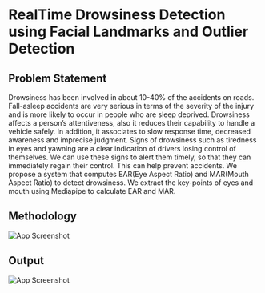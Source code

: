 # RealTime Drowsiness Detection using Facial Landmarks and Outlier Detection




## Problem Statement

Drowsiness has been involved in about 10-40% of the accidents on roads. Fall-asleep accidents are very serious in terms of the severity of the injury and is more likely to occur in people who are sleep deprived. Drowsiness affects a person’s attentiveness, also it reduces their capability to handle a vehicle safely. In addition, it associates to slow response time, decreased awareness and imprecise judgment. Signs of drowsiness such as tiredness in eyes and yawning are a clear indication of drivers losing control of themselves. We can use these signs to alert them timely, so that they can immediately regain their control. This can help prevent accidents. We propose a system that computes EAR(Eye Aspect Ratio) and MAR(Mouth Aspect Ratio) to detect drowsiness. We extract the key-points of eyes and mouth using Mediapipe to calculate EAR and MAR.


## Methodology

![App Screenshot](https://github.com/SarveshSridhar/Utility-Rasa-ChatBot/blob/master/occurrences.PNG)
## Output

![App Screenshot](https://github.com/SarveshSridhar/Utility-Rasa-ChatBot/blob/master/sarvesh.PNG)
